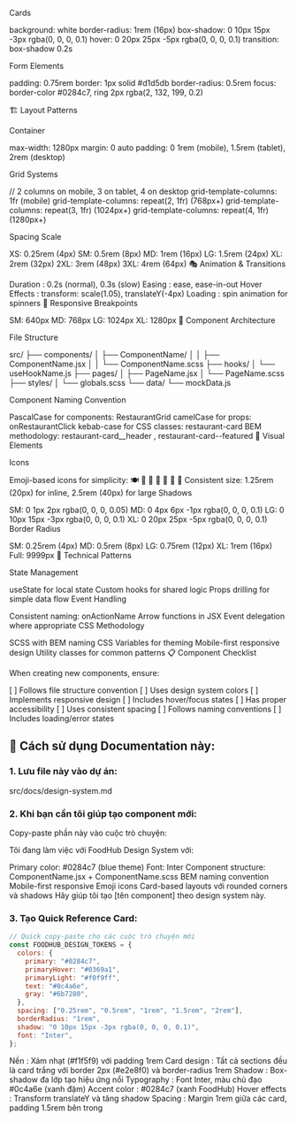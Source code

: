 Cards

background: white
border-radius: 1rem (16px)
box-shadow: 0 10px 15px -3px rgba(0, 0, 0, 0.1)
hover: 0 20px 25px -5px rgba(0, 0, 0, 0.1)
transition: box-shadow 0.2s

Form Elements

padding: 0.75rem
border: 1px solid #d1d5db
border-radius: 0.5rem
focus: border-color #0284c7, ring 2px rgba(2, 132, 199, 0.2)

🏗️ Layout Patterns

Container

max-width: 1280px
margin: 0 auto
padding: 0 1rem (mobile), 1.5rem (tablet), 2rem (desktop)

Grid Systems

// 2 columns on mobile, 3 on tablet, 4 on desktop
grid-template-columns: 1fr (mobile)
grid-template-columns: repeat(2, 1fr) (768px+)
grid-template-columns: repeat(3, 1fr) (1024px+)
grid-template-columns: repeat(4, 1fr) (1280px+)

Spacing Scale

XS: 0.25rem (4px)
SM: 0.5rem (8px)
MD: 1rem (16px)
LG: 1.5rem (24px)
XL: 2rem (32px)
2XL: 3rem (48px)
3XL: 4rem (64px)
🎭 Animation & Transitions

Duration
: 0.2s (normal), 0.3s (slow)
Easing
: ease, ease-in-out
Hover Effects
: transform: scale(1.05), translateY(-4px)
Loading
: spin animation for spinners
📱 Responsive Breakpoints

SM: 640px
MD: 768px
LG: 1024px
XL: 1280px
🧩 Component Architecture

File Structure

src/
├── components/
│ ├── ComponentName/
│ │ ├── ComponentName.jsx
│ │ └── ComponentName.scss
├── hooks/
│ └── useHookName.js
├── pages/
│ ├── PageName.jsx
│ └── PageName.scss
├── styles/
│ └── globals.scss
└── data/
└── mockData.js

Component Naming Convention

PascalCase for components:
RestaurantGrid
camelCase for props:
onRestaurantClick
kebab-case for CSS classes:
restaurant-card
BEM methodology:
restaurant-card\_\_header
,
restaurant-card--featured
🎨 Visual Elements

Icons

Emoji-based icons for simplicity: 🍽️ 🍜 🍕 🍔 🍱 🧁 🥤
Consistent size: 1.25rem (20px) for inline, 2.5rem (40px) for large
Shadows

SM: 0 1px 2px rgba(0, 0, 0, 0.05)
MD: 0 4px 6px -1px rgba(0, 0, 0, 0.1)
LG: 0 10px 15px -3px rgba(0, 0, 0, 0.1)
XL: 0 20px 25px -5px rgba(0, 0, 0, 0.1)
Border Radius

SM: 0.25rem (4px)
MD: 0.5rem (8px)
LG: 0.75rem (12px)
XL: 1rem (16px)
Full: 9999px
🔧 Technical Patterns

State Management

useState for local state
Custom hooks for shared logic
Props drilling for simple data flow
Event Handling

Consistent naming:
onActionName
Arrow functions in JSX
Event delegation where appropriate
CSS Methodology

SCSS with BEM naming
CSS Variables for theming
Mobile-first responsive design
Utility classes for common patterns
📋 Component Checklist

When creating new components, ensure:

[ ] Follows file structure convention
[ ] Uses design system colors
[ ] Implements responsive design
[ ] Includes hover/focus states
[ ] Has proper accessibility
[ ] Uses consistent spacing
[ ] Follows naming conventions
[ ] Includes loading/error states

## 🚀 Cách sử dụng Documentation này:

### 1. **Lưu file này vào dự án:**

src/docs/design-system.md

### 2. **Khi bạn cần tôi giúp tạo component mới:**

Copy-paste phần này vào cuộc trò chuyện:

Tôi đang làm việc với FoodHub Design System với:

Primary color: #0284c7 (blue theme)
Font: Inter
Component structure: ComponentName.jsx + ComponentName.scss
BEM naming convention
Mobile-first responsive
Emoji icons
Card-based layouts với rounded corners và shadows
Hãy giúp tôi tạo [tên component] theo design system này.

### 3. **Tạo Quick Reference Card:**

```javascript
// Quick copy-paste cho các cuộc trò chuyện mới
const FOODHUB_DESIGN_TOKENS = {
  colors: {
    primary: "#0284c7",
    primaryHover: "#0369a1",
    primaryLight: "#f0f9ff",
    text: "#0c4a6e",
    gray: "#6b7280",
  },
  spacing: ["0.25rem", "0.5rem", "1rem", "1.5rem", "2rem"],
  borderRadius: "1rem",
  shadow: "0 10px 15px -3px rgba(0, 0, 0, 0.1)",
  font: "Inter",
};
```

Nền
: Xám nhạt (#f1f5f9) với padding 1rem
Card design
: Tất cả sections đều là card trắng với border 2px (#e2e8f0) và border-radius 1rem
Shadow
: Box-shadow đa lớp tạo hiệu ứng nổi
Typography
: Font Inter, màu chủ đạo #0c4a6e (xanh đậm)
Accent color
: #0284c7 (xanh FoodHub)
Hover effects
: Transform translateY và tăng shadow
Spacing
: Margin 1rem giữa các card, padding 1.5rem bên trong
